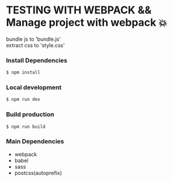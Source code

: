 # TESTING WITH WEBPACK && Manage project with webpack :boom:


bundle js to 'bundle.js'    
extract css to 'style.css'    
   
   
   
### Install Dependencies
```sh
$ npm install
```
   
### Local development
```sh
$ npm run dev
```
   
### Build production
```sh
$ npm run build
```
   
### Main Dependencies
* webpack
* babel
* sass
* postcss(autoprefix)
